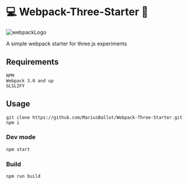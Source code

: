 # :computer: Webpack-Three-Starter :ocean:
![webpackLogo](https://raw.githubusercontent.com/webpack/media/master/logo/icon-square-big.png|width=100)

A simple webpack starter for three.js experiments

## Requirements
```
NPM
Webpack 3.0 and up
GLSLIFY
```

## Usage
```
git clone https://github.com/MariusBallot/Webpack-Three-Starter.git
npm i
```

### Dev mode
```
npm start
```

### Build
```
npm run build
```